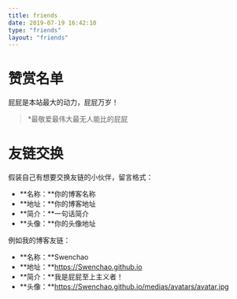 ```yaml
---
title: friends
date: 2019-07-19 16:42:10
type: "friends"
layout: "friends"
---
```


# 赞赏名单
屁屁是本站最大的动力，屁屁万岁！
> \*最敬爱最伟大最无人能比的屁屁

# 友链交换
假装自己有想要交换友链的小伙伴，留言格式：

- **名称：**你的博客名称
- **地址：**你的博客地址
- **简介：**一句话简介
- **头像：**你的头像地址

例如我的博客友链：

* **名称：**Swenchao
* **地址：**https://Swenchao.github.io
* **简介：**我是屁屁至上主义者！
* **头像：**https://Swenchao.github.io/medias/avatars/avatar.jpg
